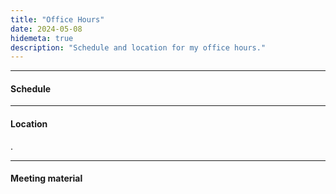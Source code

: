 ```yaml
---
title: "Office Hours"
date: 2024-05-08
hidemeta: true
description: "Schedule and location for my office hours."
---
```


--- 
#### Schedule
---

#### Location
.

---

#### Meeting material
